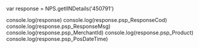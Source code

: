 var response = NPS.getIINDetails('450791')

console.log(response)
console.log(response.psp_ResponseCod)
console.log(response.psp_ResponseMsg)
console.log(response.psp_MerchantId)
console.log(response.psp_Product)
console.log(response.psp_PosDateTime)